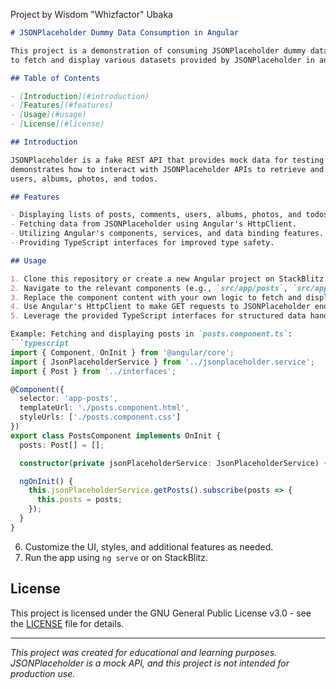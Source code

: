 Project by Wisdom "Whizfactor" Ubaka

```markdown
# JSONPlaceholder Dummy Data Consumption in Angular

This project is a demonstration of consuming JSONPlaceholder dummy data using Angular. It showcases how 
to fetch and display various datasets provided by JSONPlaceholder in an Angular application.

## Table of Contents

- [Introduction](#introduction)
- [Features](#features)
- [Usage](#usage)
- [License](#license)

## Introduction

JSONPlaceholder is a fake REST API that provides mock data for testing and learning purposes. This Angular project
demonstrates how to interact with JSONPlaceholder APIs to retrieve and display datasets such as posts, comments, 
users, albums, photos, and todos.

## Features

- Displaying lists of posts, comments, users, albums, photos, and todos.
- Fetching data from JSONPlaceholder using Angular's HttpClient.
- Utilizing Angular's components, services, and data binding features.
- Providing TypeScript interfaces for improved type safety.

## Usage

1. Clone this repository or create a new Angular project on StackBlitz.
2. Navigate to the relevant components (e.g., `src/app/posts`, `src/app/comments`, etc.).
3. Replace the component content with your own logic to fetch and display JSONPlaceholder data.
4. Use Angular's HttpClient to make GET requests to JSONPlaceholder endpoints.
5. Leverage the provided TypeScript interfaces for structured data handling.

Example: Fetching and displaying posts in `posts.component.ts`:
```typescript
import { Component, OnInit } from '@angular/core';
import { JsonPlaceholderService } from '../jsonplaceholder.service';
import { Post } from '../interfaces';

@Component({
  selector: 'app-posts',
  templateUrl: './posts.component.html',
  styleUrls: ['./posts.component.css']
})
export class PostsComponent implements OnInit {
  posts: Post[] = [];

  constructor(private jsonPlaceholderService: JsonPlaceholderService) {}

  ngOnInit() {
    this.jsonPlaceholderService.getPosts().subscribe(posts => {
      this.posts = posts;
    });
  }
}
```

6. Customize the UI, styles, and additional features as needed.
7. Run the app using `ng serve` or on StackBlitz.

## License

This project is licensed under the GNU General Public License v3.0 - see the [LICENSE](LICENSE) file for details.

---
*This project was created for educational and learning purposes. JSONPlaceholder is a mock API, and this project is not intended for production use.*
```

